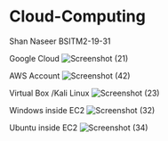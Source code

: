 # Cloud-Computing
Shan Naseer BSITM2-19-31

Google Cloud
![Screenshot (21)](https://user-images.githubusercontent.com/102585030/191884051-ce34ac42-3f53-46f4-b263-58b241477711.png)

AWS Account
![Screenshot (42)](https://user-images.githubusercontent.com/102585030/191884188-804eb10a-eb07-41ae-893a-ff50a08b6915.png)

Virtual Box /Kali Linux
![Screenshot (23)](https://user-images.githubusercontent.com/102585030/191884408-c1fa36d7-5bc4-465e-911c-f8d1a6512da8.png)

Windows inside EC2
![Screenshot (32)](https://user-images.githubusercontent.com/102585030/191884245-ea4d2fed-0b70-4d88-b703-cbb6cfc924e5.png)

Ubuntu inside EC2
![Screenshot (34)](https://user-images.githubusercontent.com/102585030/191884321-9178ef64-9d7c-41d9-94b7-094c55258868.png)
